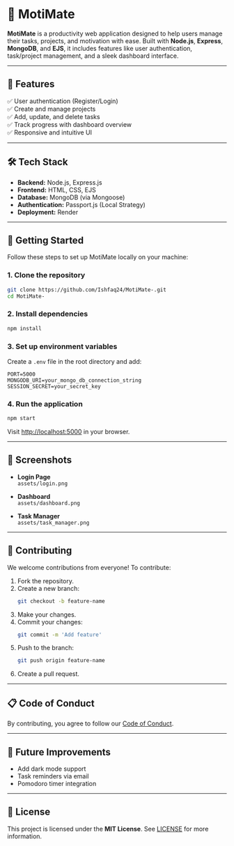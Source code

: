# 📌 MotiMate

**MotiMate** is a productivity web application designed to help users manage their tasks, projects, and motivation with ease. Built with **Node.js**, **Express**, **MongoDB**, and **EJS**, it includes features like user authentication, task/project management, and a sleek dashboard interface.

---

## 🚀 Features

✅ User authentication (Register/Login)  
✅ Create and manage projects  
✅ Add, update, and delete tasks  
✅ Track progress with dashboard overview  
✅ Responsive and intuitive UI  

---

## 🛠️ Tech Stack

- **Backend:** Node.js, Express.js  
- **Frontend:** HTML, CSS, EJS  
- **Database:** MongoDB (via Mongoose)  
- **Authentication:** Passport.js (Local Strategy)  
- **Deployment:** Render  

---

## 🧩 Getting Started

Follow these steps to set up MotiMate locally on your machine:

### 1. Clone the repository

```bash
git clone https://github.com/Ishfaq24/MotiMate-.git
cd MotiMate-
```

### 2. Install dependencies

```bash
npm install
```

### 3. Set up environment variables

Create a `.env` file in the root directory and add:

```env
PORT=5000
MONGODB_URI=your_mongo_db_connection_string
SESSION_SECRET=your_secret_key
```

### 4. Run the application

```bash
npm start
```

Visit [http://localhost:5000](http://localhost:5000) in your browser.

---

## 📸 Screenshots



- **Login Page**  
  `assets/login.png`

- **Dashboard**  
  `assets/dashboard.png`

- **Task Manager**  
  `assets/task_manager.png`

---

## 🤝 Contributing

We welcome contributions from everyone! To contribute:

1. Fork the repository.
2. Create a new branch:
   ```bash
   git checkout -b feature-name
   ```
3. Make your changes.
4. Commit your changes:
   ```bash
   git commit -m 'Add feature'
   ```
5. Push to the branch:
   ```bash
   git push origin feature-name
   ```
6. Create a pull request.

---

## 📋 Code of Conduct

By contributing, you agree to follow our [Code of Conduct](CODE_OF_CONDUCT.md).

---

## 🧪 Future Improvements

- Add dark mode support  
- Task reminders via email  
- Pomodoro timer integration  

---

## 📄 License

This project is licensed under the **MIT License**. See [LICENSE](LICENSE) for more information.
